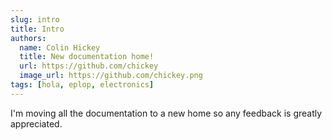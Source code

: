 ```yaml
---
slug: intro
title: Intro
authors:
  name: Colin Hickey
  title: New documentation home!
  url: https://github.com/chickey
  image_url: https://github.com/chickey.png
tags: [hola, eplop, electronics]
---
```


I'm moving all the documentation to a new home so any feedback is greatly appreciated.
